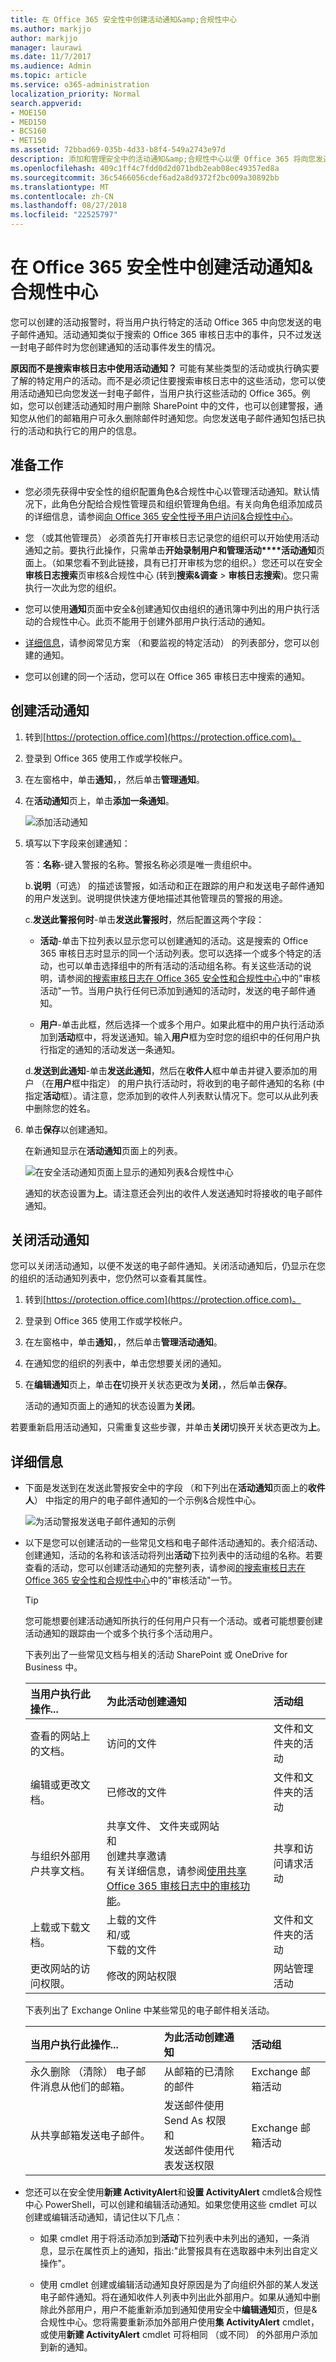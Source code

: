 ```yaml
---
title: 在 Office 365 安全性中创建活动通知&amp;合规性中心
ms.author: markjjo
author: markjjo
manager: laurawi
ms.date: 11/7/2017
ms.audience: Admin
ms.topic: article
ms.service: o365-administration
localization_priority: Normal
search.appverid:
- MOE150
- MED150
- BCS160
- MET150
ms.assetid: 72bbad69-035b-4d33-b8f4-549a2743e97d
description: 添加和管理安全中的活动通知&amp;合规性中心以便 Office 365 将向您发送电子邮件通知，当用户在 Office 365 中执行特定的活动。
ms.openlocfilehash: 409c1ff4c7fdd0d2d071bdb2eab08ec49357ed8a
ms.sourcegitcommit: 36c5466056cdef6ad2a8d9372f2bc009a30892bb
ms.translationtype: MT
ms.contentlocale: zh-CN
ms.lasthandoff: 08/27/2018
ms.locfileid: "22525797"
---
```

# <a name="create-activity-alerts-in-the-office-365-security-amp-compliance-center"></a>在 Office 365 安全性中创建活动通知&amp;合规性中心

您可以创建的活动报警时，将当用户执行特定的活动 Office 365 中向您发送的电子邮件通知。活动通知类似于搜索的 Office 365 审核日志中的事件，只不过发送一封电子邮件时为您创建通知的活动事件发生的情况。 
  
 **原因而不是搜索审核日志中使用活动通知？** 可能有某些类型的活动或执行确实要了解的特定用户的活动。而不是必须记住要搜索审核日志中的这些活动，您可以使用活动通知已向您发送一封电子邮件，当用户执行这些活动的 Office 365。例如，您可以创建活动通知时用户删除 SharePoint 中的文件，也可以创建警报，通知您从他们的邮箱用户可永久删除邮件时通知您。向您发送电子邮件通知包括已执行的活动和执行它的用户的信息。 
  
## <a name="before-you-begin"></a>准备工作

- 您必须先获得中安全性的组织配置角色&amp;合规性中心以管理活动通知。默认情况下，此角色分配给合规性管理员和组织管理角色组。有关向角色组添加成员的详细信息，请参阅[向 Office 365 安全性授予用户访问&amp;合规性中心](grant-access-to-the-security-and-compliance-center.md)。
    
- 您 （或其他管理员） 必须首先打开审核日志记录您的组织可以开始使用活动通知之前。要执行此操作，只需单击**开始录制用户和管理活动****活动通知**页面上。（如果您看不到此链接，具有已打开审核为您的组织。）您还可以在安全**审核日志搜索**页审核&amp;合规性中心 (转到**搜索&amp;调查** \> **审核日志搜索**)。您只需执行一次此为您的组织。
    
- 您可以使用**通知**页面中安全&amp;创建通知仅由组织的通讯簿中列出的用户执行活动的合规性中心。此页不能用于创建外部用户执行活动的通知。 
    
- [详细信息](#more-information)，请参阅常见方案 （和要监视的特定活动） 的列表部分，您可以创建的通知。 
    
- 您可以创建的同一个活动，您可以在 Office 365 审核日志中搜索的通知。 
    
## <a name="create-an-activity-alert"></a>创建活动通知

1. 转到[https://protection.office.com](https://protection.office.com)。
    
2. 登录到 Office 365 使用工作或学校帐户。
    
3. 在左窗格中，单击**通知**，，然后单击**管理通知**。
    
4. 在**活动通知**页上，单击**添加一条通知**。
    
    ![添加活动通知](media/53888bd5-9fa2-4398-8ccc-1a9dc72517ac.png)
  
5. 填写以下字段来创建通知：
    
    答：**名称**-键入警报的名称。警报名称必须是唯一贵组织中。
    
    b.**说明**（可选） 的描述该警报，如活动和正在跟踪的用户和发送电子邮件通知的用户发送到。说明提供快速方便地描述其他管理员的警报的用途。
    
    c.**发送此警报何时**-单击**发送此警报时**，然后配置这两个字段：
    
    - **活动**-单击下拉列表以显示您可以创建通知的活动。这是搜索的 Office 365 审核日志时显示的同一个活动列表。您可以选择一个或多个特定的活动，也可以单击选择组中的所有活动的活动组名称。有关这些活动的说明，请参阅[的搜索审核日志在 Office 365 安全性和合规性中心](search-the-audit-log-in-security-and-compliance.md#audited-activities)中的"审核活动"一节。当用户执行任何已添加到通知的活动时，发送的电子邮件通知。 
    
     - **用户**-单击此框，然后选择一个或多个用户。如果此框中的用户执行活动添加到**活动**框中，将发送通知。输入**用户**框为空时您的组织中的任何用户执行指定的通知的活动发送一条通知。 
    
    d.**发送到此通知**-单击**发送此通知**，然后在**收件人**框中单击并键入要添加的用户 （在**用户**框中指定） 的用户执行活动时，将收到的电子邮件通知的名称 (中指定**活动**框）。请注意，您添加到的收件人列表默认情况下。您可以从此列表中删除您的姓名。
    
6. 单击**保存**以创建通知。 
    
    在新通知显示在**活动通知**页面上的列表。 
    
    ![在安全活动通知页面上显示的通知列表&amp;合规性中心](media/02b774f2-1719-41de-bbc9-5e5b7576f335.png)
  
    通知的状态设置为**上**。请注意还会列出的收件人发送通知时将接收的电子邮件通知。 
  
## <a name="turn-off-an-activity-alert"></a>关闭活动通知

您可以关闭活动通知，以便不发送的电子邮件通知。关闭活动通知后，仍显示在您的组织的活动通知列表中，您仍然可以查看其属性。
  
1. 转到[https://protection.office.com](https://protection.office.com)。
    
2. 登录到 Office 365 使用工作或学校帐户。
    
3. 在左窗格中，单击**通知**，，然后单击**管理活动通知**。
    
4. 在通知您的组织的列表中，单击您想要关闭的通知。
    
5. 在**编辑通知**页上，单击**在**切换开关状态更改为**关闭**，，然后单击**保存**。
    
    活动的通知页面上的通知的状态设置为**关闭**。 
    
若要重新启用活动通知，只需重复这些步骤，并单击**关闭**切换开关状态更改为**上**。
  
## <a name="more-information"></a>详细信息

- 下面是发送到在发送此警报安全中的字段 （和下列出在**活动通知**页面上的**收件人**） 中指定的用户的电子邮件通知的一个示例&amp;合规性中心。 
    
    ![为活动警报发送电子邮件通知的示例](media/a5f91611-fae6-4fe9-82f5-58521a2e2541.png)
  
- 以下是您可以创建活动的一些常见文档和电子邮件活动通知的。表介绍活动、 创建通知，活动的名称和该活动将列出**活动**下拉列表中的活动组的名称。若要查看的活动，您可以创建活动通知的完整列表，请参阅[的搜索审核日志在 Office 365 安全性和合规性中心](search-the-audit-log-in-security-and-compliance.md#audited-activities)中的"审核活动"一节。
    
    > [!TIP]
    > 您可能想要创建活动通知所执行的任何用户只有一个活动。或者可能想要创建活动通知的跟踪由一个或多个执行多个活动用户。 
  
    下表列出了一些常见文档与相关的活动 SharePoint 或 OneDrive for Business 中。
    
    |**当用户执行此操作...**|**为此活动创建通知**|**活动组**|
    |:-----|:-----|:-----|
    |查看的网站上的文档。  <br/> |访问的文件  <br/> |文件和文件夹的活动  <br/> |
    |编辑或更改文档。  <br/> |已修改的文件  <br/> |文件和文件夹的活动  <br/> |
    |与组织外部用户共享文档。  <br/> |共享文件、 文件夹或网站  <br/> 和  <br/> 创建共享邀请  <br/> 有关详细信息，请参阅[使用共享 Office 365 审核日志中的审核功能](use-sharing-auditing.md)。  <br/> |共享和访问请求活动  <br/> |
    |上载或下载文档。  <br/> |上载的文件  <br/> 和/或  <br/> 下载的文件  <br/> |文件和文件夹的活动  <br/> |
    |更改网站的访问权限。  <br/> |修改的网站权限  <br/> |网站管理活动  <br/> |

    下表列出了 Exchange Online 中某些常见的电子邮件相关活动。

    |**当用户执行此操作...**|**为此活动创建通知**|**活动组**|
    |:-----|:-----|:-----|
    |永久删除 （清除） 电子邮件消息从他们的邮箱。  <br/> |从邮箱的已清除的邮件  <br/> | Exchange 邮箱活动  <br/> |
    |从共享邮箱发送电子邮件。  <br/> |发送邮件使用 Send As 权限  <br/> 和  <br/> 发送邮件使用代表发送权限  <br/> | Exchange 邮箱活动  <br/> |
   
- 您还可以在安全使用**新建 ActivityAlert**和**设置 ActivityAlert** cmdlet&amp;合规性中心 PowerShell，可以创建和编辑活动通知。如果您使用这些 cmdlet 可以创建或编辑活动通知，请记住以下几点： 
    
  - 如果 cmdlet 用于将活动添加到**活动**下拉列表中未列出的通知，一条消息，显示在属性页上的通知，指出:"此警报具有在选取器中未列出自定义操作"。 
    
  - 使用 cmdlet 创建或编辑活动通知良好原因是为了向组织外部的某人发送电子邮件通知。将在通知收件人列表中列出此外部用户。如果从通知中删除此外部用户，用户不能重新添加到通知使用安全中**编辑通知**页，但是&amp;合规性中心。您将需要重新添加外部用户使用**集 ActivityAlert** cmdlet，或使用**新建 ActivityAlert** cmdlet 可将相同 （或不同） 的外部用户添加到新的通知。 
    
  

